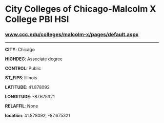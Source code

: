 # City Colleges of Chicago-Malcolm X College PBI HSI
### www.ccc.edu/colleges/malcolm-x/pages/default.aspx
---
**CITY**: Chicago

**HIGHDEG**: Associate degree

**CONTROL**: Public

**ST_FIPS**: Illinois

**LATITUDE**: 41.878092

**LONGITUDE**: -87.675321

**RELAFFIL**: None

**location**: 41.878092, -87.675321